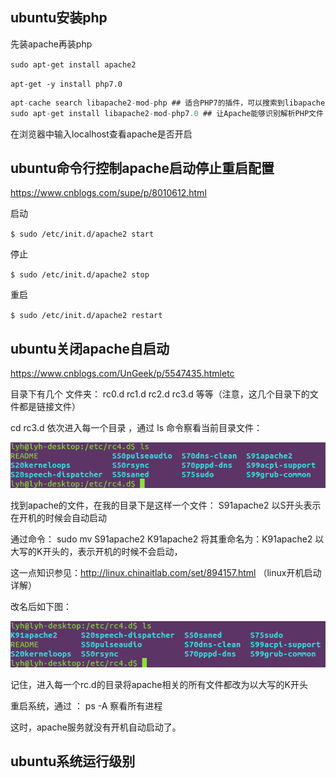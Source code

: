 ## ubuntu安装php

先装apache再装php

`sudo apt-get install apache2`

`apt-get -y install php7.0`

```csharp
apt-cache search libapache2-mod-php ## 适合PHP7的插件，可以搜索到libapache2-mod-php7.0
sudo apt-get install libapache2-mod-php7.0 ## 让Apache能够识别解析PHP文件
```

在浏览器中输入localhost查看apache是否开启

## ubuntu命令行控制apache启动停止重启配置

https://www.cnblogs.com/supe/p/8010612.html

启动

`$ sudo /etc/init.d/apache2 start`

停止

`$ sudo /etc/init.d/apache2 stop`

重启

`$ sudo /etc/init.d/apache2 restart`

## ubuntu关闭apache自启动

https://www.cnblogs.com/UnGeek/p/5547435.htmletc 

目录下有几个 文件夹： rc0.d    rc1.d   rc2.d  rc3.d  等等（注意，这几个目录下的文件都是链接文件）

cd rc3.d  依次进入每一个目录 ，通过  ls 命令察看当前目录文件：

![img](./phpimg.jpg)

找到apache的文件，在我的目录下是这样一个文件：  S91apache2  以S开头表示在开机的时候会自动启动

通过命令： sudo mv S91apache2 K91apache2   将其重命名为：K91apache2  以大写的K开头的，表示开机的时候不会启动，

这一点知识参见：http://linux.chinaitlab.com/set/894157.html     （linux开机启动详解）

改名后如下图：

![img](./phpimg2)

记住，进入每一个rc.d的目录将apache相关的所有文件都改为以大写的K开头

重启系统，通过 ：  ps  -A  察看所有进程

这时，apache服务就没有开机自动启动了。

## ubuntu系统运行级别